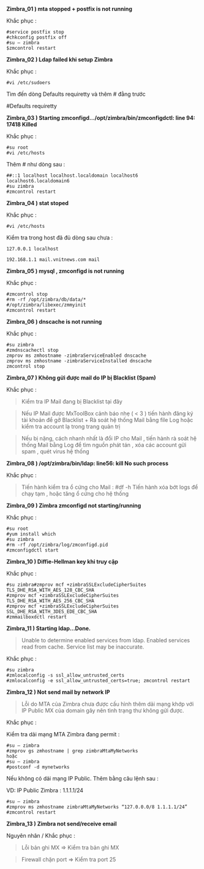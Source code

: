 **Zimbra_01 ) mta stopped + postfix is not running**

Khắc phục :
```
#service postfix stop
#chkconfig postfix off
#su – zimbra
$zmcontrol restart
```
**Zimbra_02 ) Ldap failed khi setup Zimbra**

Khắc phục :
```
#vi /etc/sudoers
```
Tìm đến dòng Defaults requiretty và thêm # đằng trước

#Defaults requiretty

**Zimbra_03 ) Starting zmconfigd…/opt/zimbra/bin/zmconfigdctl: line 94: 17418 Killed**

Khắc phục :
```
#su root
#vi /etc/hosts
```
Thêm # như dòng sau :
```
##::1 localhost localhost.localdomain localhost6 localhost6.localdomain6
#su zimbra
#zmcontrol restart
```
**Zimbra_04 ) stat stoped**

Khắc phục :
```
#vi /etc/hosts
```
Kiểm tra trong host đã đủ dòng sau chưa :
```
127.0.0.1 localhost

192.168.1.1 mail.vnitnews.com mail
```
**Zimbra_05 ) mysql , zmconfigd is not running**

Khắc phục :
```
#zmcontrol stop
#rm -rf /opt/zimbra/db/data/*
#/opt/zimbra/libexec/zmmyinit
#zmcontrol restart
```
**Zimbra_06 ) dnscache is not running**

Khắc phục : 
```
#su zimbra
#zmdnscachectl stop
zmprov ms zmhostname -zimbraServiceEnabled dnscache
zmprov ms zmhostname -zimbraServiceInstalled dnscache
zmcontrol stop
```
**Zimbra_07 ) Không gửi được mail do IP bị Blacklist (Spam)**

Khắc phục :

>Kiểm tra IP Mail đang bị Blacklist tại đây

>Nếu IP Mail được MxToolBox cảnh báo nhẹ ( < 3 ) tiến hành đăng ký tài khoản để gỡ Blacklist + Rà soát hệ thống Mail bằng file Log hoặc kiểm tra account lạ trong trang quản trị

>Nếu bị nặng, cách nhanh nhất là đổi IP cho Mail , tiến hành rà soát hệ thống Mail bằng Log để tìm nguồn phát tán , xóa các account gửi spam , quét virus hệ thống

**Zimbra_08 ) /opt/zimbra/bin/ldap: line56: kill No such process**

Khắc phục : 

>Tiến hành kiểm tra ổ cứng cho Mail :
>#df -h
>Tiến hành xóa bớt logs để chạy tạm , hoặc tăng ổ cứng cho hệ thống

**Zimbra_09 ) Zimbra zmconfigd not starting/running**

Khắc phục :
```
#su root
#yum install which
#su zimbra
#rm -rf /opt/zimbra/log/zmconfigd.pid
#zmconfigdctl start
```
**Zimbra_10 ) Diffie-Hellman key khi truy cập**

Khắc phục :
```
#su zimbra#zmprov mcf +zimbraSSLExcludeCipherSuites TLS_DHE_RSA_WITH_AES_128_CBC_SHA
#zmprov mcf +zimbraSSLExcludeCipherSuites TLS_DHE_RSA_WITH_AES_256_CBC_SHA
#zmprov mcf +zimbraSSLExcludeCipherSuites SSL_DHE_RSA_WITH_3DES_EDE_CBC_SHA
#zmmailboxdctl restart
```
**Zimbra_11 ) Starting ldap…Done.**

>Unable to determine enabled services from ldap.
>Enabled services read from cache. Service list may be inaccurate.

Khắc phục :
```
#su zimbra
#zmlocalconfig -s ssl_allow_untrusted_certs
#zmlocalconfig -e ssl_allow_untrusted_certs=true; zmcontrol restart
```
**Zimbra_12 ) Not send mail by network IP**

>Lỗi do MTA của Zimbra chưa được cấu hình thêm dải mạng khớp với IP Public MX của domain gây nên tình trạng thư không gửi được.

Khắc phục :

Kiểm tra dải mạng MTA Zimbra đang permit :
```
#su – zimbra
#zmprov gs zmhostname | grep zimbraMtaMyNetworks
hoặc
#su – zimbra
#postconf -d mynetworks
```
Nếu không có dải mạng IP Public. Thêm bằng câu lệnh sau :

VD: IP Public Zimbra : 1.1.1.1/24
```
#su – zimbra
#zmprov ms zmhostname zimbraMtaMyNetworks “127.0.0.0/8 1.1.1.1/24”
#zmcontrol restart
```
**Zimbra_13 ) Zimbra not send/receive email**

Nguyên nhân / Khắc phục :

>Lỗi bản ghi MX => Kiểm tra bản ghi MX

>Firewall chặn port => Kiểm tra port 25
